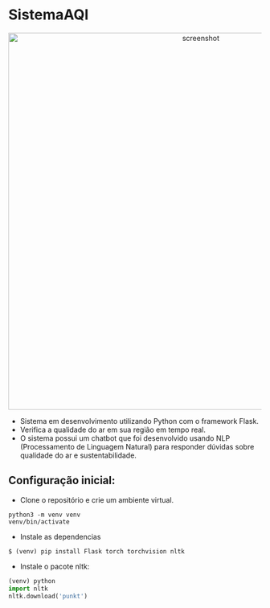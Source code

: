 # SistemaAQI

<p align="center">
 <img src="https://github.com/user-attachments/assets/2a6c1e58-a71f-4d4e-af52-8e01b24f5917" alt="screenshot" width="750">
</p>

- Sistema em desenvolvimento utilizando Python com o framework Flask.
- Verifica a qualidade do ar em sua região em tempo real.
- O sistema possui um chatbot que foi desenvolvido usando NLP (Processamento de Linguagem Natural) para responder dúvidas sobre qualidade do ar e sustentabilidade.


## Configuração inicial:
- Clone o repositório e crie um ambiente virtual.
 ```
 python3 -m venv venv
 venv/bin/activate
 ```

- Instale as dependencias
```
$ (venv) pip install Flask torch torchvision nltk
```
  

  - Instale o pacote nltk:
  ```python
  (venv) python
  import nltk
  nltk.download('punkt')


